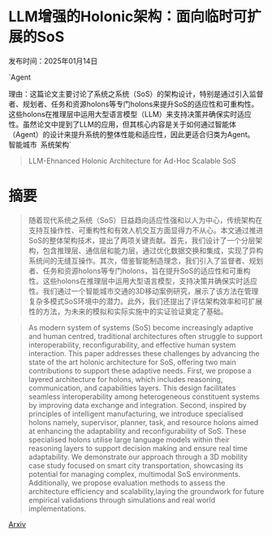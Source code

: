 # LLM增强的Holonic架构：面向临时可扩展的SoS

发布时间：2025年01月14日

`Agent

理由：这篇论文主要讨论了系统之系统（SoS）的架构设计，特别是通过引入监督者、规划者、任务和资源holons等专门holons来提升SoS的适应性和可重构性。这些holons在推理层中运用大型语言模型（LLM）来支持决策并确保实时适应性。虽然论文中提到了LLM的应用，但其核心内容是关于如何通过智能体（Agent）的设计来提升系统的整体性能和适应性，因此更适合归类为Agent。` `智能城市` `系统架构`

> LLM-Ehnanced Holonic Architecture for Ad-Hoc Scalable SoS

# 摘要

> 随着现代系统之系统（SoS）日益趋向适应性强和以人为中心，传统架构在支持互操作性、可重构性和有效人机交互方面显得力不从心。本文通过推进SoS的整体架构技术，提出了两项关键贡献。首先，我们设计了一个分层架构，包含推理层、通信层和能力层，通过优化数据交换和集成，实现了异构系统间的无缝互操作。其次，借鉴智能制造理念，我们引入了监督者、规划者、任务和资源holons等专门holons，旨在提升SoS的适应性和可重构性。这些holons在推理层中运用大型语言模型，支持决策并确保实时适应性。我们通过一个智能城市交通的3D移动案例研究，展示了该方法在管理复杂多模式SoS环境中的潜力。此外，我们还提出了评估架构效率和可扩展性的方法，为未来的模拟和实际实施中的实证验证奠定了基础。

> As modern system of systems (SoS) become increasingly adaptive and human centred, traditional architectures often struggle to support interoperability, reconfigurability, and effective human system interaction. This paper addresses these challenges by advancing the state of the art holonic architecture for SoS, offering two main contributions to support these adaptive needs. First, we propose a layered architecture for holons, which includes reasoning, communication, and capabilities layers. This design facilitates seamless interoperability among heterogeneous constituent systems by improving data exchange and integration. Second, inspired by principles of intelligent manufacturing, we introduce specialised holons namely, supervisor, planner, task, and resource holons aimed at enhancing the adaptability and reconfigurability of SoS. These specialised holons utilise large language models within their reasoning layers to support decision making and ensure real time adaptability. We demonstrate our approach through a 3D mobility case study focused on smart city transportation, showcasing its potential for managing complex, multimodal SoS environments. Additionally, we propose evaluation methods to assess the architecture efficiency and scalability,laying the groundwork for future empirical validations through simulations and real world implementations.

[Arxiv](https://arxiv.org/abs/2501.07992)